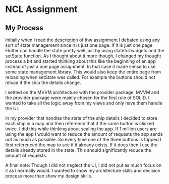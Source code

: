 # NCL Assignment

## My Process
Initially when I read the description of thw assignment I debated using any sort of state management since it is just one page. If it is just one page Flutter can handle the state pretty well just by using stateful widgets and the setState function. As I thought about it more though, I changed my thought process a bit and started thinking about this like the beginning of an app instead of just a one page assignment. In that case it made sense to use some state management library. This would also keep the entire page from reloading when setState was called. For example the buttons should not reload if the ship the details change.

I settled on the MVVM architecture with the provider package. MVVM and the provider package were mainly chosen for the first rule of SOLID. I wanted to take all the logic away from my views and only have them handle the UI.

In my provider that handles the state of the ship details I decided to store each ship in a map and then reference that if the same button is clicked twice. I did this while thinking about scaling the app. If 1 million users are using the app I would want to reduce the amount of requests the app sends out as much as possible. So every time one of the three buttons is tapped I first referenced the map to see if it already exists. If it does then I use the details already stored in the state. This should significantly reduce the amount of requests.

A final note: Though I did not neglect the UI, I did not put as much focus on it as I normally would. I wanted to show my architecture skills and decision process more than show my design skills.
